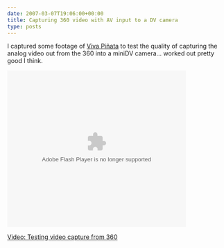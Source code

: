 ```yaml
---
date: 2007-03-07T19:06:00+00:00
title: Capturing 360 video with AV input to a DV camera
type: posts
---
```

I captured some footage of [Viva Piñata](https://on10.net/Blogs/erik/viva-pinata-help-cheats-info-wiki/) to test the quality of capturing the analog video out from the 360 into a miniDV camera... worked out pretty good I think.



<embed pluginspage="http://macromedia.com/go/getflashplayer" src="http://images.soapbox.msn.com/flash/soapbox1_1.swf" width="412" height="362" type="application/x-shockwave-flash" flashvars="c=v&v=5699dafe-d864-4d1f-976c-d5f4d9ed78db" wmode="transparent" quality="high">
</embed>


<a title="Testing video capture from 360" href="http://soapbox.msn.com/video.aspx?vid=5699dafe-d864-4d1f-976c-d5f4d9ed78db" target="_new">Video: Testing video capture from 360</a>
